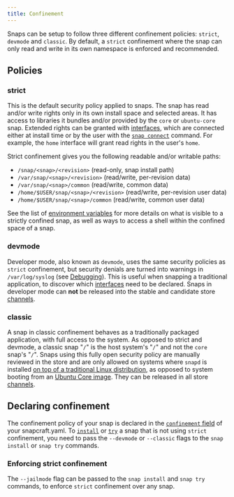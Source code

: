 ```yaml
---
title: Confinement
---
```


Snaps can be setup to follow three different confinement policies: `strict`, `devmode` and `classic`. By default, a `strict` confinement where the snap can only read and write in its own namespace is enforced and recommended.

## Policies

### strict

This is the default security policy applied to snaps. The snap has read and/or write rights only in its own install space and selected areas. It has access to libraries it bundles and/or provided by the `core` or `ubuntu-core` snap. Extended rights can be granted with [interfaces](/docs/core/interfaces), which are connected either at install time or by the user with the [`snap connect`](/docs/reference/snap-command#connect) command. For example, the `home` interface will grant read rights in the user's `home`.

Strict confinement gives you the following readable and/or writable paths:

* `/snap/<snap>/<revision>` (read-only, snap install path)
* `/var/snap/<snap>/<revision>` (read/write, per-revision data)
* `/var/snap/<snap>/common` (read/write, common data)
* `/home/$USER/snap/<snap>/<revision>` (read/write, per-revision user data)
* `/home/$USER/snap/<snap>/common` (read/write, common user data)

See the list of [environment variables](/docs/reference/env) for more details on what is visible to a strictly confined snap, as well as ways to access a shell within the confined space of a snap.

### devmode

Developer mode, also known as `devmode`, uses the same security policies as `strict` confinement, but security denials are turned into warnings in `/var/log/syslog` (see [Debugging](/docs/build-snaps/debugging)). This is useful when snapping a traditional application, to discover which [interfaces](/docs/core/interfaces) need to be declared. Snaps in developer mode can **not** be released into the stable and candidate store [channels](/docs/reference/channels).

### classic

A snap in classic confinement behaves as a traditionally packaged application, with full access to the system. As opposed to strict and devmode, a classic snap "`/`" is the host system's "`/`" and not the `core` snap's "`/`". Snaps using this fully open security policy are manually reviewed in the store and are only allowed on systems where `snapd` is installed [on top of a traditional Linux distribution](/docs/core/install), as opposed to system booting from an [Ubuntu Core image](https://docs.ubuntu.com/core/en/guides/build-device/image-building). They can be released in all store [channels](/docs/reference/channels).

## Declaring confinement

The confinement policy of your snap is declared in the [`confinement` field](/docs/build-snaps/syntax) of your snapcraft.yaml. To [`install`](/docs/reference/snap-command#install) or [`try`](/docs/reference/snap-command#try) a snap that is not using `strict` confinement, you need to pass the `--devmode` or `--classic` flags to the `snap install` or `snap try` commands.

### Enforcing strict confinement

The `--jailmode` flag can be passed to the `snap install` and `snap try` commands, to enforce `strict` confinement over any snap.

